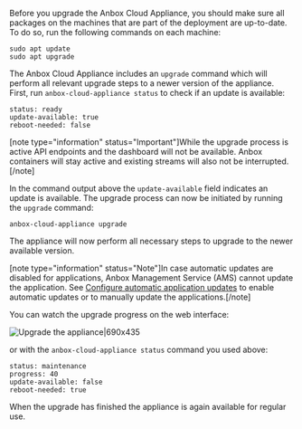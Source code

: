 Before you upgrade the Anbox Cloud Appliance, you should make sure all packages on the machines that are part of the deployment are up-to-date. To do so, run the following commands on each machine:

    sudo apt update
    sudo apt upgrade

The Anbox Cloud Appliance includes an `upgrade` command which will perform all relevant upgrade steps to a newer version of the appliance.  First, run `anbox-cloud-appliance status` to check if an update is available:

    status: ready
    update-available: true
    reboot-needed: false

[note type="information" status="Important"]While the upgrade process is active API endpoints and the dashboard will not be available. Anbox containers will stay active and existing streams will also not be interrupted.[/note]

In the command output above the `update-available` field indicates an update is available. The upgrade process can now be initiated by running the `upgrade` command:

    anbox-cloud-appliance upgrade

The appliance will now perform all necessary steps to upgrade to the newer available version. 

[note type="information" status="Note"]In case automatic updates are disabled for applications, Anbox Management Service (AMS) cannot update the application. See [Configure automatic application updates](https://discourse.ubuntu.com/t/24201#configure-automatic-updates) to enable automatic updates or to manually update the applications.[/note]

You can watch the upgrade progress on the web interface:

![Upgrade the appliance|690x435](https://assets.ubuntu.com/v1/1093e239-update_appliance.png)

 or with the `anbox-cloud-appliance status` command you used above:

    status: maintenance
    progress: 40
    update-available: false
    reboot-needed: true

When the upgrade has finished the appliance is again available for regular use.
